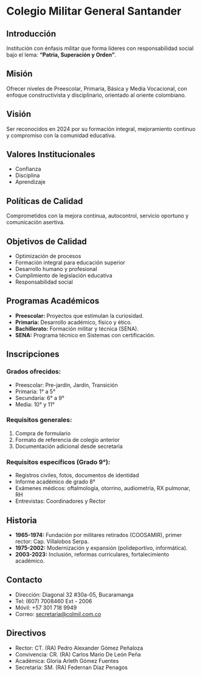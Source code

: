 # Colegio Militar General Santander

## Introducción
Institución con énfasis militar que forma líderes con responsabilidad social bajo el lema: **“Patria, Superación y Orden”**.

## Misión
Ofrecer niveles de Preescolar, Primaria, Básica y Media Vocacional, con enfoque constructivista y disciplinario, orientado al oriente colombiano.

## Visión
Ser reconocidos en 2024 por su formación integral, mejoramiento continuo y compromiso con la comunidad educativa.

## Valores Institucionales
- Confianza
- Disciplina
- Aprendizaje

## Políticas de Calidad
Comprometidos con la mejora continua, autocontrol, servicio oportuno y comunicación asertiva.

## Objetivos de Calidad
- Optimización de procesos
- Formación integral para educación superior
- Desarrollo humano y profesional
- Cumplimiento de legislación educativa
- Responsabilidad social

## Programas Académicos
- **Preescolar:** Proyectos que estimulan la curiosidad.
- **Primaria:** Desarrollo académico, físico y ético.
- **Bachillerato:** Formación militar y técnica (SENA).
- **SENA:** Programa técnico en Sistemas con certificación.

## Inscripciones
### Grados ofrecidos:
- Preescolar: Pre-jardín, Jardín, Transición
- Primaria: 1° a 5°
- Secundaria: 6° a 9°
- Media: 10° y 11°

### Requisitos generales:
1. Compra de formulario
2. Formato de referencia de colegio anterior
3. Documentación adicional desde secretaría

### Requisitos específicos (Grado 9°):
- Registros civiles, fotos, documentos de identidad
- Informe académico de grado 8°
- Exámenes médicos: oftalmología, otorrino, audiometría, RX pulmonar, RH
- Entrevistas: Coordinadores y Rector

## Historia
- **1965-1974:** Fundación por militares retirados (COOSAMIR), primer rector: Cap. Villalobos Serpa.
- **1975-2002:** Modernización y expansión (polideportivo, informática).
- **2003-2023:** Inclusión, reformas curriculares, fortalecimiento académico.

## Contacto
- Dirección: Diagonal 32 #30a-05, Bucaramanga
- Tel: (607) 7008460 Ext - 2006
- Móvil: +57 301 718 9949
- Correo: secretaria@colmil.com.co

## Directivos
- Rector: CT. (RA) Pedro Alexander Gómez Peñaloza
- Convivencia: CR. (RA) Carlos Mario De León Peña
- Académica: Gloria Arleth Gómez Fuentes
- Secretaría: SM. (RA) Federnan Díaz Penagos
